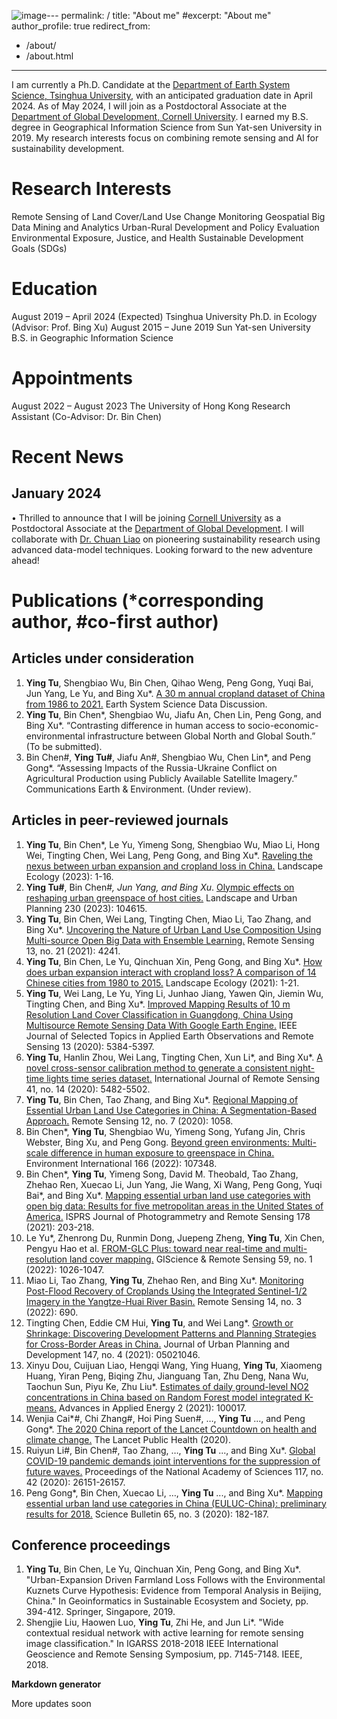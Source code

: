 ![image](https://github.com/thutyecology/thutyecology.github.io/assets/43251726/1345167c-748e-400e-91c8-7b0b5a8fc59b)---
permalink: /
title: "About me"
#excerpt: "About me"
author_profile: true
redirect_from: 
  - /about/
  - /about.html
---

I am currently a Ph.D. Candidate at the [Department of Earth System Science, Tsinghua University](https://www.dess.tsinghua.edu.cn/), with an anticipated graduation date in April 2024. As of May 2024, I will join as a Postdoctoral Associate at the [Department of Global Development, Cornell University](https://cals.cornell.edu/global-development). I earned my B.S. degree in Geographical Information Science from Sun Yat-sen University in 2019. My research interests focus on combining remote sensing and AI for sustainability development.

Research Interests
======
Remote Sensing of Land Cover/Land Use Change Monitoring
Geospatial Big Data Mining and Analytics
Urban-Rural Development and Policy Evaluation
Environmental Exposure, Justice, and Health
Sustainable Development Goals (SDGs)

Education
======
August 2019 – April 2024 (Expected)  Tsinghua University
Ph.D. in Ecology (Advisor: Prof. Bing Xu)
August 2015 – June 2019  Sun Yat-sen University
B.S. in Geographic Information Science

Appointments
======
August 2022 – August 2023  The University of Hong Kong
Research Assistant (Co-Advisor: Dr. Bin Chen)

Recent News 
======
January 2024
------
• Thrilled to announce that I will be joining [Cornell University](https://www.cornell.edu/) as a Postdoctoral Associate at the [Department of Global Development](https://cals.cornell.edu/global-development). I will collaborate with [Dr. Chuan Liao](https://cals.cornell.edu/chuan-liao) on pioneering sustainability research using advanced data-model techniques. Looking forward to the new adventure ahead!

Publications
(*corresponding author, #co-first author)
======
Articles under consideration
------
1.	**Ying Tu**, Shengbiao Wu, Bin Chen, Qihao Weng, Peng Gong, Yuqi Bai, Jun Yang, Le Yu, and Bing Xu*. [A 30 m annual cropland dataset of China from 1986 to 2021.](https://doi.org/10.5194/essd-2023-190) Earth System Science Data Discussion.
2.	**Ying Tu**, Bin Chen*, Shengbiao Wu, Jiafu An, Chen Lin, Peng Gong, and Bing Xu*. “Contrasting difference in human access to socio-economic-environmental infrastructure between Global North and Global South.”  (To be submitted).
4.	Bin Chen#, **Ying Tu#**, Jiafu An#, Shengbiao Wu, Chen Lin*, and Peng Gong*. “Assessing Impacts of the Russia-Ukraine Conflict on Agricultural Production using Publicly Available Satellite Imagery.” Communications Earth & Environment. (Under review).

Articles in peer-reviewed journals
------
1.	**Ying Tu**, Bin Chen*, Le Yu, Yimeng Song, Shengbiao Wu, Miao Li, Hong Wei, Tingting Chen, Wei Lang, Peng Gong, and Bing Xu*. [Raveling the nexus between urban expansion and cropland loss in China.](https://link.springer.com/article/10.1007/s10980-023-01653-7) Landscape Ecology (2023): 1-16.
2.	**Ying Tu#**, Bin Chen#*, Jun Yang, and Bing Xu*. [Olympic effects on reshaping urban greenspace of host cities.](https://doi.org/10.1016/j.landurbplan.2022.104615) Landscape and Urban Planning 230 (2023): 104615.
3.	**Ying Tu**, Bin Chen, Wei Lang, Tingting Chen, Miao Li, Tao Zhang, and Bing Xu*. [Uncovering the Nature of Urban Land Use Composition Using Multi-source Open Big Data with Ensemble Learning.](https://www.mdpi.com/2072-4292/13/21/4241) Remote Sensing 13, no. 21 (2021): 4241.
4.	**Ying Tu**, Bin Chen, Le Yu, Qinchuan Xin, Peng Gong, and Bing Xu*. [How does urban expansion interact with cropland loss? A comparison of 14 Chinese cities from 1980 to 2015.](https://link.springer.com/article/10.1007%2Fs10980-020-01137-y) Landscape Ecology (2021): 1-21.
5.	**Ying Tu**, Wei Lang, Le Yu, Ying Li, Junhao Jiang, Yawen Qin, Jiemin Wu, Tingting Chen, and Bing Xu*. [Improved Mapping Results of 10 m Resolution Land Cover Classification in Guangdong, China Using Multisource Remote Sensing Data With Google Earth Engine.](https://ieeexplore.ieee.org/document/9187534) IEEE Journal of Selected Topics in Applied Earth Observations and Remote Sensing 13 (2020): 5384-5397.
6.	**Ying Tu**, Hanlin Zhou, Wei Lang, Tingting Chen, Xun Li*, and Bing Xu*. [A novel cross-sensor calibration method to generate a consistent night-time lights time series dataset.](https://www.tandfonline.com/doi/full/10.1080/01431161.2020.1731935) International Journal of Remote Sensing 41, no. 14 (2020): 5482-5502.
7.	**Ying Tu**, Bin Chen, Tao Zhang, and Bing Xu*. [Regional Mapping of Essential Urban Land Use Categories in China: A Segmentation-Based Approach.](https://www.mdpi.com/2072-4292/12/7/1058) Remote Sensing 12, no. 7 (2020): 1058.
8.	Bin Chen*, **Ying Tu**, Shengbiao Wu, Yimeng Song, Yufang Jin, Chris Webster, Bing Xu, and Peng Gong. [Beyond green environments: Multi-scale difference in human exposure to greenspace in China.](https://doi.org/10.1016/j.envint.2022.107348) Environment International 166 (2022): 107348.
9.	Bin Chen*, **Ying Tu**, Yimeng Song, David M. Theobald, Tao Zhang, Zhehao Ren, Xuecao Li, Jun Yang, Jie Wang, Xi Wang, Peng Gong, Yuqi Bai*, and Bing Xu*. [Mapping essential urban land use categories with open big data: Results for five metropolitan areas in the United States of America.](https://doi.org/10.1016/j.isprsjprs.2021.06.010) ISPRS Journal of Photogrammetry and Remote Sensing 178 (2021): 203-218.
10.	Le Yu*, Zhenrong Du, Runmin Dong, Juepeng Zheng, **Ying Tu**, Xin Chen, Pengyu Hao et al. [FROM-GLC Plus: toward near real-time and multi-resolution land cover mapping.](https://www.tandfonline.com/doi/full/10.1080/15481603.2022.2096184) GIScience & Remote Sensing 59, no. 1 (2022): 1026-1047.
11.	Miao Li, Tao Zhang, **Ying Tu**, Zhehao Ren, and Bing Xu*. [Monitoring Post-Flood Recovery of Croplands Using the Integrated Sentinel-1/2 Imagery in the Yangtze-Huai River Basin.](https://www.mdpi.com/2072-4292/14/3/690) Remote Sensing 14, no. 3 (2022): 690.
12.	Tingting Chen, Eddie CM Hui, **Ying Tu**, and Wei Lang*. [Growth or Shrinkage: Discovering Development Patterns and Planning Strategies for Cross-Border Areas in China.](https://doi.org/10.1061/(ASCE)UP.1943-5444.0000761) Journal of Urban Planning and Development 147, no. 4 (2021): 05021046.
13.	Xinyu Dou, Cuijuan Liao, Hengqi Wang, Ying Huang, **Ying Tu**, Xiaomeng Huang, Yiran Peng, Biqing Zhu, Jianguang Tan, Zhu Deng, Nana Wu, Taochun Sun, Piyu Ke, Zhu Liu*. [Estimates of daily ground-level NO2 concentrations in China based on Random Forest model integrated K-means.](https://doi.org/10.1016/j.adapen.2021.100017) Advances in Applied Energy 2 (2021): 100017.
14.	Wenjia Cai*#, Chi Zhang#, Hoi Ping Suen#, …, **Ying Tu** ..., and Peng Gong*. [The 2020 China report of the Lancet Countdown on health and climate change.](https://doi.org/10.1016/S2468-2667(20)30256-5) The Lancet Public Health (2020).
15.	Ruiyun Li#, Bin Chen#, Tao Zhang, …, **Ying Tu** ..., and Bing Xu*. [Global COVID-19 pandemic demands joint interventions for the suppression of future waves.](https://www.pnas.org/doi/abs/10.1073/pnas.2012002117) Proceedings of the National Academy of Sciences 117, no. 42 (2020): 26151-26157.
16.	Peng Gong*, Bin Chen, Xuecao Li, …, **Ying Tu** ..., and Bing Xu*. [Mapping essential urban land use categories in China (EULUC-China): preliminary results for 2018.](https://doi.org/10.1016/j.scib.2019.12.007) Science Bulletin 65, no. 3 (2020): 182-187.

Conference proceedings
------
1.	**Ying Tu**, Bin Chen, Le Yu, Qinchuan Xin, Peng Gong, and Bing Xu*. "Urban-Expansion Driven Farmland Loss Follows with the Environmental Kuznets Curve Hypothesis: Evidence from Temporal Analysis in Beijing, China." In Geoinformatics in Sustainable Ecosystem and Society, pp. 394-412. Springer, Singapore, 2019.
2.	Shengjie Liu, Haowen Luo, **Ying Tu**, Zhi He, and Jun Li*. "Wide contextual residual network with active learning for remote sensing image classification." In IGARSS 2018-2018 IEEE International Geoscience and Remote Sensing Symposium, pp. 7145-7148. IEEE, 2018.
   
**Markdown generator**

More updates soon
